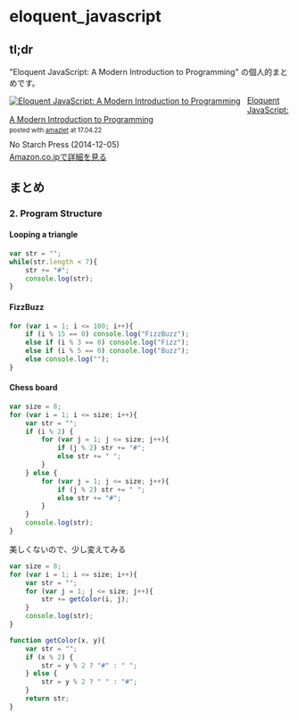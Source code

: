 # eloquent_javascript

## tl;dr
"Eloquent JavaScript: A Modern Introduction to Programming" の個人的まとめです。

<div class="amazlet-box" style="margin-bottom:0px;"><div class="amazlet-image" style="float:left;margin:0px 12px 1px 0px;"><a href="http://www.amazon.co.jp/exec/obidos/ASIN/B00QL616UU/kun432-22/ref=nosim/" name="amazletlink" target="_blank"><img src="https://images-fe.ssl-images-amazon.com/images/I/51PGqcewmqL._SL160_.jpg" alt="Eloquent JavaScript: A Modern Introduction to Programming" style="border: none;" /></a></div><div class="amazlet-info" style="line-height:120%; margin-bottom: 10px"><div class="amazlet-name" style="margin-bottom:10px;line-height:120%"><a href="http://www.amazon.co.jp/exec/obidos/ASIN/B00QL616UU/kun432-22/ref=nosim/" name="amazletlink" target="_blank">Eloquent JavaScript: A Modern Introduction to Programming</a><div class="amazlet-powered-date" style="font-size:80%;margin-top:5px;line-height:120%">posted with <a href="http://www.amazlet.com/" title="amazlet" target="_blank">amazlet</a> at 17.04.22</div></div><div class="amazlet-detail">No Starch Press (2014-12-05)<br /></div><div class="amazlet-sub-info" style="float: left;"><div class="amazlet-link" style="margin-top: 5px"><a href="http://www.amazon.co.jp/exec/obidos/ASIN/B00QL616UU/kun432-22/ref=nosim/" name="amazletlink" target="_blank">Amazon.co.jpで詳細を見る</a></div></div></div><div class="amazlet-footer" style="clear: left"></div></div>

## まとめ

### 2. Program Structure

#### Looping a triangle

```javascript
var str = "";
while(str.length < 7){
    str += "#";
    console.log(str);
}
```

#### FizzBuzz

```javascript
for (var i = 1; i <= 100; i++){
    if (i % 15 == 0) console.log("FizzBuzz");
    else if (i % 3 == 0) console.log("Fizz");
    else if (i % 5 == 0) console.log("Buzz");
    else console.log("");
}
```

#### Chess board

```javascript
var size = 8;
for (var i = 1; i <= size; i++){
    var str = "";
    if (i % 2) {
        for (var j = 1; j <= size; j++){
            if (j % 2) str += "#";
            else str += " ";
        }
    } else {
        for (var j = 1; j <= size; j++){
            if (j % 2) str += " ";
            else str += "#";
        }
    }
    console.log(str);
}
```

美しくないので、少し変えてみる

```javascript
var size = 8;
for (var i = 1; i <= size; i++){
    var str = "";
    for (var j = 1; j <= size; j++){
        str += getColor(i, j);
    }
    console.log(str);
}

function getColor(x, y){
    var str = "";
    if (x % 2) {
        str = y % 2 ? "#" : " ";
    } else {
        str = y % 2 ? " " : "#";
    }
    return str;
}
```
